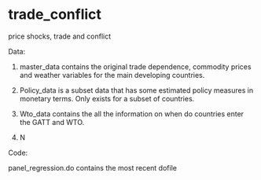 # trade_conflict
price shocks, trade and conflict


Data: 

1. master_data contains the original trade dependence, commodity prices and weather variables for the main developing countries.

2. Policy_data is a subset data that has some estimated policy measures in monetary terms. Only exists for a subset of countries. 

3.  Wto_data contains the all the information on when do countries enter the GATT and WTO. 

4. N

Code:

panel_regression.do contains the most recent dofile  